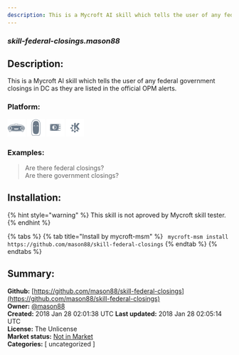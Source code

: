 ```yaml
---
description: This is a Mycroft AI skill which tells the user of any federal government closings in DC as they are
---
```


### _skill-federal-closings.mason88_  
## Description:  
This is a Mycroft AI skill which tells the user of any federal government closings in DC as they are listed in the official OPM alerts.  
  
### Platform:  
 ![Mark I](../.gitbook/assets/mark-1-icon.png)  ![Mark II](../.gitbook/assets/mark-2-icon.png)  ![Picroft](../.gitbook/assets/picroft-icon.png)  ![plasmoid](../.gitbook/assets/kde.png)   
### Examples:  
> Are there federal closings?  
> Are there government closings?  
  
## Installation:  
{% hint style="warning" %}
This skill is not aproved by Mycroft skill tester.
{% endhint %}
    
{% tabs %}
{% tab title="Install by mycroft-msm" %}
``` mycroft-msm install https://github.com/mason88/skill-federal-closings```
{% endtab %}
  {% endtabs %}
    
## Summary:  
**Github:** [https://github.com/mason88/skill-federal-closings](https://github.com/mason88/skill-federal-closings)  
**Owner:** [@mason88](https://github.com/mason88)  
**Created:** 2018 Jan 28 02:01:38 UTC  **Last updated:** 2018 Jan 28 02:05:14 UTC  
**License:** The Unlicense  
**Market status:** [Not in Market](https://market.mycroft.ai/skill/)  
**Categories:** [ uncategorized ]   
